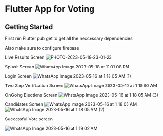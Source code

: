 # Flutter App for Voting



## Getting Started

First run 
Flutter pub get 
to get all the neccessary dependencies 

Also make sure to configure firebase 

Live Results Screen
![PHOTO-2023-05-18-23-01-23](https://github.com/suhaibsalarzai/VotingApplication/assets/60424730/33ed709b-a6da-41ca-840a-07c92af16225)


Splash Screen
![WhatsApp Image 2023-05-18 at 11 01 08 PM](https://github.com/suhaibsalarzai/VotingApplication/assets/60424730/6436257d-95d1-4465-8c29-f075eb0b60f8)

Login Screen
![WhatsApp Image 2023-05-16 at 1 18 05 AM (1)](https://github.com/suhaibsalarzai/VotingApplication/assets/60424730/e8c78e6c-3c56-4c46-a5b6-ea6688259891)

Two Step Verification Screen
![WhatsApp Image 2023-05-16 at 1 19 06 AM](https://github.com/suhaibsalarzai/VotingApplication/assets/60424730/18f33549-e5af-4af0-a480-70f0136663b8)

OnGoing Elections Screen
![WhatsApp Image 2023-05-16 at 1 18 05 AM (3)](https://github.com/suhaibsalarzai/VotingApplication/assets/60424730/a8c531f0-ea2b-4a97-97ea-edb08c413b00)

Candidates Screen
![WhatsApp Image 2023-05-16 at 1 18 05 AM](https://github.com/suhaibsalarzai/VotingApplication/assets/60424730/4bf0e1d5-6982-40de-98da-12067a60a903)
![WhatsApp Image 2023-05-16 at 1 18 05 AM (2)](https://github.com/suhaibsalarzai/VotingApplication/assets/60424730/3f10caea-f3a9-4bec-9f04-9470d30fff05)

Successful Vote screen

![WhatsApp Image 2023-05-16 at 1 19 02 AM](https://github.com/suhaibsalarzai/VotingApplication/assets/60424730/39e63513-9d8a-4a9e-bc89-af2a366bff29)



